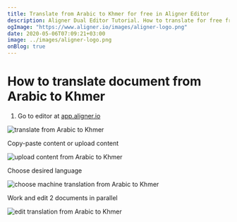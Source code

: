 ```yaml
---
title: Translate from Arabic to Khmer for free in Aligner Editor
description: Aligner Dual Editor Tutorial. How to translate for free from Arabic to Khmer. Aligner is multilingual document management platform. 
ogImage: "https://www.aligner.io/images/aligner-logo.png"
date: 2020-05-06T07:09:21+03:00
image: ../images/aligner-logo.png
onBlog: true
---
```


# How to translate document from Arabic to Khmer

1. Go to editor at [app.aligner.io](https://app.aligner.io "Aligner App web page")

![translate from Arabic to Khmer](../aligner-blank-editor.png "translate from Arabic to Khmer")

Copy-paste content or upload content

![upload content from Arabic to Khmer](../aligner-uploaded-document.png "upload content from Arabic to Khmer")

Choose desired language

![choose machine translation from Arabic to Khmer](../aligner-language-dropdown.png "choose machine translation from Arabic to Khmer")

Work and edit 2 documents in parallel

![edit translation from Arabic to Khmer](../aligner-double-sitded-editor.png "edit translation from Arabic to Khmer")

